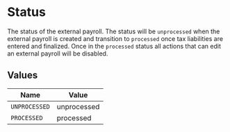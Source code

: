 # Status

The status of the external payroll. The status will be `unprocessed` when the external payroll is created and transition to `processed` once tax liabilities are entered and finalized.  Once in the `processed` status all actions that can edit an external payroll will be disabled.


## Values

| Name          | Value         |
| ------------- | ------------- |
| `UNPROCESSED` | unprocessed   |
| `PROCESSED`   | processed     |